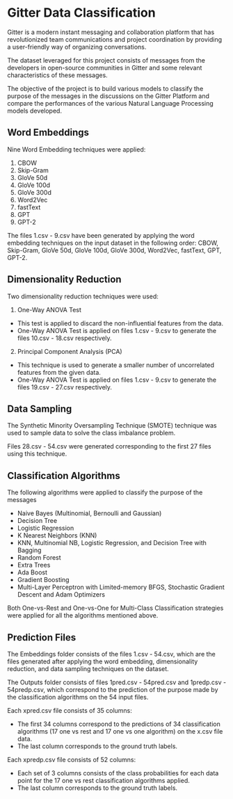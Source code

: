 # Gitter Data Classification

Gitter is a modern instant messaging and collaboration platform that has revolutionized team communications and project coordination by providing a user-friendly way of organizing conversations.

The dataset leveraged for this project consists of messages from the developers in open-source communities in Gitter and some relevant characteristics of these messages.

The objective of the project is to build various models to classify the purpose of the messages in the discussions on the Gitter Platform and compare the performances of the various Natural Language Processing models developed.


## Word Embeddings
Nine Word Embedding techniques were applied:
1. CBOW
2. Skip-Gram
3. GloVe 50d
4. GloVe 100d
5. GloVe 300d
6. Word2Vec
7. fastText
8. GPT
9. GPT-2

The files 1.csv - 9.csv have been generated by applying the word embedding techniques on the input dataset in the following order:
CBOW, Skip-Gram, GloVe 50d, GloVe 100d, GloVe 300d, Word2Vec, fastText, GPT, GPT-2.

## Dimensionality Reduction

Two dimensionality reduction techniques were used:

1. One-Way ANOVA Test
- This test is applied to discard the non-influential features from the data.
- One-Way ANOVA Test is applied on files 1.csv - 9.csv to generate the files 10.csv - 18.csv respectively.

2. Principal Component Analysis (PCA)
- This technique is used to generate a smaller number of uncorrelated features from the given data.
- One-Way ANOVA Test is applied on files 1.csv - 9.csv to generate the files 19.csv - 27.csv respectively.

## Data Sampling

The Synthetic Minority Oversampling Technique (SMOTE) technique was used to sample data to solve the class imbalance problem.

Files 28.csv - 54.csv were generated corresponding to the first 27 files using this technique.

## Classification Algorithms

The following algorithms were applied to classify the purpose of the messages

- Naive Bayes (Multinomial, Bernoulli and Gaussian)
- Decision Tree 
- Logistic Regression
- K Nearest Neighbors (KNN)
- KNN, Multinomial NB, Logistic Regression, and Decision Tree with Bagging
- Random Forest
- Extra Trees
- Ada Boost
- Gradient Boosting
- Multi-Layer Perceptron with Limited-memory BFGS, Stochastic Gradient Descent and Adam Optimizers 

Both One-vs-Rest and One-vs-One for Multi-Class Classification strategies were applied for all the algorithms mentioned above.

## Prediction Files

The Embeddings folder consists of the files 1.csv - 54.csv, which are the files generated after applying the word embedding, dimensionality reduction, and data sampling techniques on the dataset.

The Outputs folder consists of files 1pred.csv - 54pred.csv and 1predp.csv - 54predp.csv, which correspond to the prediction of the purpose made by the classification algorithms on the 54 input files.

Each xpred.csv file consists of 35 columns:
- The first 34 columns correspond to the predictions of 34 classification algorithms (17 one vs rest and 17 one vs one algorithm) on the x.csv file data.
- The last column corresponds to the ground truth labels.

Each xpredp.csv file consists of 52 columns:
- Each set of 3 columns consists of the class probabilities for each data point for the 17 one vs rest classification algorithms applied.
- The last column corresponds to the ground truth labels.
